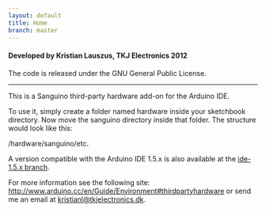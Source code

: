 ```yaml
---
layout: default
title: Home
branch: master
---
```


#### Developed by Kristian Lauszus, TKJ Electronics 2012

The code is released under the GNU General Public License.

_________

This is a Sanguino third-party hardware add-on for the Arduino IDE.

To use it, simply create a folder named hardware inside your sketchbook directory.
Now move the sanguino directory inside that folder. The structure would look like this:

/hardware/sanguino/etc.

A version compatible with the Arduino IDE 1.5.x is also available at the [ide-1.5.x branch]({{site.url}}/Sanguino/ide-1.5.x.html).

For more information see the following site: <http://www.arduino.cc/en/Guide/Environment#thirdpartyhardware> or send me an email at <a href="mailto:kristianl@tkjelectronics.dk?Subject=Sanguino">kristianl@tkjelectronics.dk</a>.
